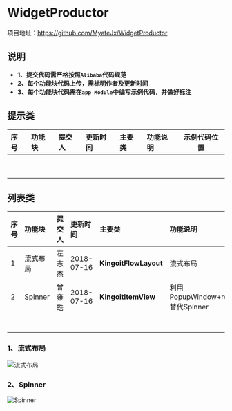 # WidgetProductor
项目地址：https://github.com/MyateJx/WidgetProductor

## 说明
- **1、提交代码需严格按照`Alibaba`代码规范**
- **2、每个功能块代码上传，需标明作者及更新时间**
- **3、每个功能块代码需在`app Module`中编写示例代码，并做好标注**

## 提示类

| 序号   | 功能块     | 提交人  | 更新时间       | 主要类  | 功能说明         | 示例代码位置       |
| :--- | :------ | :--- | :--------- | :--- | :----------- | ------------ |
|      |         |      |            |      |              |              |
|      |         |      |            |      |              |              |
|      |         |      |            |      |              |              |
|      |         |      |            |      |              |              |
|      |         |      |            |      |              |              |
|      |         |      |            |      |              |              |
|      |         |      |            |      |              |              |
|      |         |      |            |      |              |              |
|      |         |      |            |      |              |              |



## 列表类

|  序号 |  功能块  | 提交人| 更新时间    | 主要类 | 功能说明      | 示例代码位置   |
| :--- | :------ | :--- | :--------- | :--- | :----------- | :------------ |
|   1  |  流式布局 | 左志杰| 2018-07-16 | **KingoitFlowLayout** |   流式布局    |com.kingoit.widgetproductor.list **FlowLayoutActivity** |
|   2   |   Spinner |  曾雍皓    | 2018-07-16 | **KingoitItemView**  |  利用PopupWindow+recyclerview 替代Spinner   |com.kingoit.widgetproductor **MainActivity** |
|      |         |      |            |      |              |              |
|      |         |      |            |      |              |              |
|      |         |      |            |      |              |              |
|      |         |      |            |      |              |              |
|      |         |      |            |      |              |              |
|      |         |      |            |      |              |              |
|      |         |      |            |      |              |              |


### 1、流式布局
![流式布局](https://upload-images.jianshu.io/upload_images/5332977-9010dc33399830ac.png?imageMogr2/auto-orient/strip%7CimageView2/2/w/1240)

### 2、Spinner
![Spinner ](https://upload-images.jianshu.io/upload_images/5332977-8e06f9c1563be7a8.png?imageMogr2/auto-orient/strip%7CimageView2/2/w/1240)